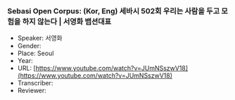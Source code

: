 ### Sebasi Open Corpus: (Kor, Eng) 세바시 502회 우리는 사람을 두고 모험을 하지 않는다 | 서영화 뱁션대표

- Speaker: 서영화
- Gender: 
- Place: Seoul
- Year: 
- URL: [https://www.youtube.com/watch?v=JUmNSszwV18](https://www.youtube.com/watch?v=JUmNSszwV18)
- Transcriber: 
- Reviewer: 


